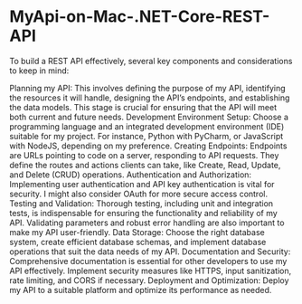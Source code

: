 # MyApi-on-Mac-.NET-Core-REST-API

To build a REST API effectively,  several key components and considerations to keep in mind:

Planning my API: This involves defining the purpose of my API, identifying the resources it will handle, designing the API’s endpoints, and establishing the data models. This stage is crucial for ensuring that the API will meet both current and future needs.
Development Environment Setup: Choose a programming language and an integrated development environment (IDE) suitable for my project. For instance, Python with PyCharm, or JavaScript with NodeJS, depending on my preference.
Creating Endpoints: Endpoints are URLs pointing to code on a server, responding to API requests. They define the routes and actions clients can take, like Create, Read, Update, and Delete (CRUD) operations.
Authentication and Authorization: Implementing user authentication and API key authentication is vital for security. I might also consider OAuth for more secure access control.
Testing and Validation: Thorough testing, including unit and integration tests, is indispensable for ensuring the functionality and reliability of my API. Validating parameters and robust error handling are also important to make my API user-friendly.
Data Storage: Choose the right database system, create efficient database schemas, and implement database operations that suit the data needs of my API.
Documentation and Security: Comprehensive documentation is essential for other developers to use my API effectively. Implement security measures like HTTPS, input sanitization, rate limiting, and CORS if necessary.
Deployment and Optimization: Deploy my API to a suitable platform and optimize its performance as needed.
